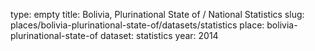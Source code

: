 type: empty
title: Bolivia, Plurinational State of / National Statistics
slug: places/bolivia-plurinational-state-of/datasets/statistics
place: bolivia-plurinational-state-of
dataset: statistics
year: 2014
